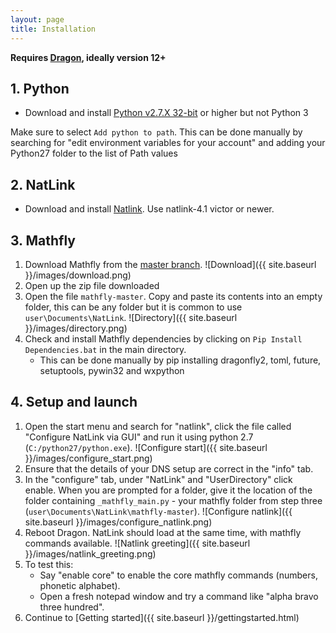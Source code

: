 ```yaml
---
layout: page
title: Installation
---
```


**Requires [Dragon](https://www.nuance.com/en-gb/dragon/business-solutions/dragon-professional-individual.html), ideally version 12+**

## 1. Python
* Download and install [Python v2.7.X  32-bit](https://sourceforge.net/projects/natlink/files/pythonfornatlink/python2.7.14/python2.7.14.exe/download) or higher but not Python 3

Make sure to select `Add python to path`. This can be done manually by searching for "edit environment variables for your account" and adding your Python27 folder to the list of Path values

## 2. NatLink
* Download and install [Natlink](https://qh.antenna.nl/unimacro/installation/installation.html). Use natlink-4.1 victor or newer.

## 3. Mathfly
1. Download Mathfly from the [master branch](https://github.com/mrob95/mathfly/archive/master.zip). 
    ![Download]({{ site.baseurl }}/images/download.png)
2. Open up the zip file downloaded
3. Open the file `mathfly-master`. Copy and paste its contents into an empty folder, this can be any folder but it is common to use `user\Documents\NatLink`.
    ![Directory]({{ site.baseurl }}/images/directory.png)
4. Check and install Mathfly dependencies by clicking on `Pip Install Dependencies.bat` in the main directory.
    * This can be done manually by pip installing dragonfly2, toml, future, setuptools, pywin32 and wxpython

## 4. Setup and launch
1. Open the start menu and search for "natlink", click the file called "Configure NatLink via GUI" and run it using python 2.7 (`C:/python27/python.exe`).
    ![Configure start]({{ site.baseurl }}/images/configure_start.png)
2. Ensure that the details of your DNS setup are correct in the "info" tab.
3. In the "configure" tab, under "NatLink" and "UserDirectory" click enable. When you are prompted for a folder, give it the location of the folder containing `_mathfly_main.py` - your mathfly folder from step three (`user\Documents\NatLink\mathfly-master`).
    ![Configure natlink]({{ site.baseurl }}/images/configure_natlink.png)
4. Reboot Dragon. NatLink should load at the same time, with mathfly commands available. 
    ![Natlink greeting]({{ site.baseurl }}/images/natlink_greeting.png)
5. To test this:
    * Say "enable core" to enable the core mathfly commands (numbers, phonetic alphabet).
    * Open a fresh notepad window and try a command like "alpha bravo three hundred".
6. Continue to [Getting started]({{ site.baseurl }}/gettingstarted.html)
